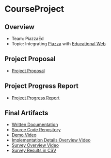 # CourseProject

## Overview
- Team: PiazzaEd
- Topic: Integrating [Piazza](https://piazza.com/) with [Educational Web](https://github.com/CS410Fall2020/EducationalWeb)

## Project Proposal
- [Project Proposal](./proposal/CS410-PiazzaEd-Project-Proposal.pdf)

## Project Progress Report
- [Project Progress Report](./progress-report/PiazzaEdGroupProgressReport.pdf)

## Final Artifacts

- [Written Documentation](./final-artifacts/WrittenDocumentation.pdf)
- [Source Code Repository](https://github.com/pgruber2/EducationalWeb)
- [Demo Video](https://uillinoisedu-my.sharepoint.com/:v:/g/personal/jjhenn2_illinois_edu/EVk_Z3nAcV9ItPbd7cT2CaMB2E4NJwcSI8TiZ_WP49ZOBQ?e=ksY3EZ)
- [Implementation Details Overview Video](https://uillinoisedu-my.sharepoint.com/:v:/g/personal/jjhenn2_illinois_edu/EbRZngzE8CZCgUIRZY2af2QBMdEEamwJclyZD4xiup76pw?e=vBuEOA)
- [Survey Overview Video](https://uillinoisedu-my.sharepoint.com/:v:/g/personal/jjhenn2_illinois_edu/Ean9a3GjBiFIq1PY5edZ8usBhEnp-aUwb4oOH3KXfxEheA?e=iXvtQ4)
- [Survey Results in CSV](./final-artifacts/SurveyResults.csv.zip)
